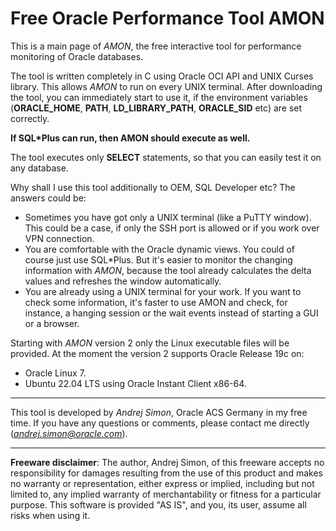 # Free Oracle Performance Tool AMON
This is a main page of *AMON*, the free interactive tool for performance monitoring of Oracle databases.

The tool is written completely in C using Oracle OCI API and UNIX Curses library. 
This allows *AMON* to run on every UNIX terminal. After downloading the tool, you can 
immediately start to use it, if the environment variables (**ORACLE_HOME**, **PATH**, 
**LD_LIBRARY_PATH**, **ORACLE_SID** etc) are set correctly.

**If SQL*Plus can run, then AMON should execute as well.**

The tool executes only **SELECT** statements, so that you can easily test it on any database.

Why shall I use this tool additionally to OEM, SQL Developer etc? The answers could be:

* Sometimes you have got only a UNIX terminal (like a PuTTY window). This could be a case, 
if only the SSH port is allowed or if you work over VPN connection.
* You are comfortable with the Oracle dynamic views. You could of course just use SQL*Plus. 
But it's easier to monitor the changing information with *AMON*, because the tool 
already calculates the delta values and refreshes the window automatically.
* You are already using a UNIX terminal for your work. If you want to check some information, 
it's faster to use AMON and check, for instance, a hanging session or the wait events instead 
of starting a GUI or a browser.

Starting with *AMON* version 2 only the Linux executable files will be provided. At the moment 
the version 2 supports Oracle Release 19c on:
* Oracle Linux 7.
* Ubuntu 22.04 LTS using Oracle Instant Client x86-64.

***

This tool is developed by *Andrej Simon*, Oracle ACS Germany in my free time. If you have any 
questions or comments, please contact me directly (*andrej.simon@oracle.com*).

***

**Freeware disclaimer**: The author, Andrej Simon, of this freeware accepts no responsibility for 
damages resulting from the use of this product and makes no warranty or representation, 
either express or implied, including but not limited to, any implied warranty of merchantability 
or fitness for a particular purpose. This software is provided "AS IS", and you, its user, 
assume all risks when using it.